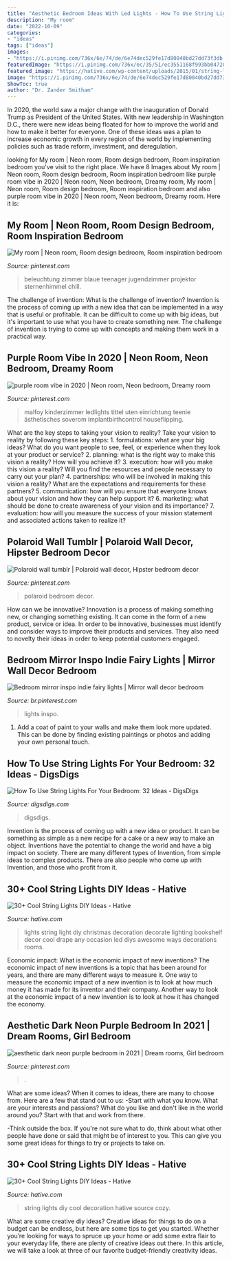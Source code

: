 ```yaml
---
title: "Aesthetic Bedroom Ideas With Led Lights - How To Use String Lights For Your Bedroom: 32 Ideas"
description: "My room"
date: "2022-10-09"
categories:
- "ideas"
tags: ["ideas"]
images:
- "https://i.pinimg.com/736x/6e/74/de/6e74dec529fe17d80040bd27dd73f3db.jpg"
featuredImage: "https://i.pinimg.com/736x/ec/35/51/ec3551168f993bb04720e7907888974c.jpg"
featured_image: "https://hative.com/wp-content/uploads/2015/01/string-lights-diy-ideas/19-string-lights-diy-ideas.jpg"
image: "https://i.pinimg.com/736x/6e/74/de/6e74dec529fe17d80040bd27dd73f3db.jpg"
ShowToc: true
author: "Dr. Zander Smitham"
---
```



In 2020, the world saw a major change with the inauguration of Donald Trump as President of the United States. With new leadership in Washington D.C., there were new ideas being floated for how to improve the world and how to make it better for everyone. One of these ideas was a plan to increase economic growth in every region of the world by implementing policies such as trade reform, investment, and deregulation.

	

		
looking for My room | Neon room, Room design bedroom, Room inspiration bedroom you've visit to the right place. We have 8 Images about My room | Neon room, Room design bedroom, Room inspiration bedroom like purple room vibe in 2020 | Neon room, Neon bedroom, Dreamy room, My room | Neon room, Room design bedroom, Room inspiration bedroom and also purple room vibe in 2020 | Neon room, Neon bedroom, Dreamy room. Here it is:
		
    
## My Room | Neon Room, Room Design Bedroom, Room Inspiration Bedroom

<img loading=lazy src="https://i.pinimg.com/736x/ec/35/51/ec3551168f993bb04720e7907888974c.jpg" onerror="this.onerror=null;this.src='https://tse3.mm.bing.net/th?id=OIP.PYUN6dLXk_MnsE-OyqF0zQHaJ3&amp;pid=15.1';" alt="My room | Neon room, Room design bedroom, Room inspiration bedroom">

_Source: pinterest.com_

>beleuchtung zimmer blaue teenager jugendzimmer projektor sternenhimmel chill. 

	

The challenge of invention: What is the challenge of invention?
Invention is the process of coming up with a new idea that can be implemented in a way that is useful or profitable. It can be difficult to come up with big ideas, but it's important to use what you have to create something new. The challenge of invention is trying to come up with concepts and making them work in a practical way.

    
## Purple Room Vibe In 2020 | Neon Room, Neon Bedroom, Dreamy Room

<img loading=lazy src="https://i.pinimg.com/736x/db/dc/3b/dbdc3b617eb181def13f6ddba70e8ed0.jpg" onerror="this.onerror=null;this.src='https://tse3.mm.bing.net/th?id=OIP.0bCCPxTPv2v3fhEWu4CRnwHaO0&amp;pid=15.1';" alt="purple room vibe in 2020 | Neon room, Neon bedroom, Dreamy room">

_Source: pinterest.com_

>malfoy kinderzimmer ledlights tittel uten einrichtung teenie ästhetisches soverom implantbirthcontrol houseflipping. 

	

What are the key steps to taking your vision to reality?
Take your vision to reality by following these key steps: 1. formulations: what are your big ideas? What do you want people to see, feel, or experience when they look at your product or service? 2. planning: what is the right way to make this vision a reality? How will you achieve it? 3. execution: how will you make this vision a reality? Will you find the resources and people necessary to carry out your plan? 4. partnerships: who will be involved in making this vision a reality? What are the expectations and requirements for these partners? 5. communication: how will you ensure that everyone knows about your vision and how they can help support it? 6. marketing: what should be done to create awareness of your vision and its importance? 7. evaluation: how will you measure the success of your mission statement and associated actions taken to realize it?

    
## Polaroid Wall Tumblr | Polaroid Wall Decor, Hipster Bedroom Decor

<img loading=lazy src="https://i.pinimg.com/736x/c5/05/5f/c5055f0e9dd414c32d0ff7cf483770ff.jpg" onerror="this.onerror=null;this.src='https://tse4.mm.bing.net/th?id=OIP.l3eVTz3qCaKKYXAwrNT9AgHaJ4&amp;pid=15.1';" alt="Polaroid wall tumblr | Polaroid wall decor, Hipster bedroom decor">

_Source: pinterest.com_

>polaroid bedroom decor. 

	

How can we be innovative?
Innovation is a process of making something new, or changing something existing. It can come in the form of a new product, service or idea. In order to be innovative, businesses must identify and consider ways to improve their products and services. They also need to novelty their ideas in order to keep potential customers engaged.

    
## Bedroom Mirror Inspo Indie Fairy Lights | Mirror Wall Decor Bedroom

<img loading=lazy src="https://i.pinimg.com/736x/6e/74/de/6e74dec529fe17d80040bd27dd73f3db.jpg" onerror="this.onerror=null;this.src='https://tse3.mm.bing.net/th?id=OIP.KnG2O77YtnfJTuMat2UpmAHaJ3&amp;pid=15.1';" alt="Bedroom mirror inspo indie fairy lights | Mirror wall decor bedroom">

_Source: br.pinterest.com_

>lights inspo. 

	

1. Add a coat of paint to your walls and make them look more updated. This can be done by finding existing paintings or photos and adding your own personal touch. 

    
## How To Use String Lights For Your Bedroom: 32 Ideas - DigsDigs

<img loading=lazy src="https://www.digsdigs.com/photos/how-to-use-string-lights-for-your-bedroom-ideas-26.jpg" onerror="this.onerror=null;this.src='https://tse1.mm.bing.net/th?id=OIP.Vco5CMRXBPAH9d5jinMkgAHaLE&amp;pid=15.1';" alt="How To Use String Lights For Your Bedroom: 32 Ideas - DigsDigs">

_Source: digsdigs.com_

>digsdigs. 

	

Invention is the process of coming up with a new idea or product. It can be something as simple as a new recipe for a cake or a new way to make an object. Inventions have the potential to change the world and have a big impact on society. There are many different types of Invention, from simple ideas to complex products. There are also people who come up with Invention, and those who profit from it.

    
## 30+ Cool String Lights DIY Ideas - Hative

<img loading=lazy src="https://hative.com/wp-content/uploads/2015/01/string-lights-diy-ideas/19-string-lights-diy-ideas.jpg" onerror="this.onerror=null;this.src='https://tse1.mm.bing.net/th?id=OIP.RhR4kU3i3S3WWR3vGJKLfQHaLH&amp;pid=15.1';" alt="30+ Cool String Lights DIY Ideas - Hative">

_Source: hative.com_

>lights string light diy christmas decoration decorate lighting bookshelf decor cool drape any occasion led diys awesome ways decorations rooms. 

	

Economic impact: What is the economic impact of new inventions?
The economic impact of new inventions is a topic that has been around for years, and there are many different ways to measure it. One way to measure the economic impact of a new invention is to look at how much money it has made for its inventor and their company. Another way to look at the economic impact of a new invention is to look at how it has changed the economy.

    
## Aesthetic Dark Neon Purple Bedroom In 2021 | Dream Rooms, Girl Bedroom

<img loading=lazy src="https://i.pinimg.com/736x/ef/31/53/ef3153a10ea71e63aa3b80248060993f.jpg" onerror="this.onerror=null;this.src='https://tse2.mm.bing.net/th?id=OIP.87q1tJpRbaIJIm4F0G88UwHaJ3&amp;pid=15.1';" alt="aesthetic dark neon purple bedroom in 2021 | Dream rooms, Girl bedroom">

_Source: pinterest.com_

>. 

	

What are some ideas?
When it comes to ideas, there are many to choose from. Here are a few that stand out to us:
-Start with what you know. What are your interests and passions? What do you like and don't like in the world around you? Start with that and work from there.

-Think outside the box. If you're not sure what to do, think about what other people have done or said that might be of interest to you. This can give you some great ideas for things to try or projects to take on.

    
## 30+ Cool String Lights DIY Ideas - Hative

<img loading=lazy src="https://hative.com/wp-content/uploads/2015/01/string-lights-diy-ideas/27-string-lights-diy-ideas.jpg" onerror="this.onerror=null;this.src='https://tse3.mm.bing.net/th?id=OIP.oaoiOre59uFKUhHaYEqeIgHaJ5&amp;pid=15.1';" alt="30+ Cool String Lights DIY Ideas - Hative">

_Source: hative.com_

>string lights diy cool decoration hative source cozy. 

	

What are some creative diy ideas?
Creative ideas for things to do on a budget can be endless, but here are some tips to get you started. Whether you’re looking for ways to spruce up your home or add some extra flair to your everyday life, there are plenty of creative ideas out there. In this article, we will take a look at three of our favorite budget-friendly creativity ideas.

